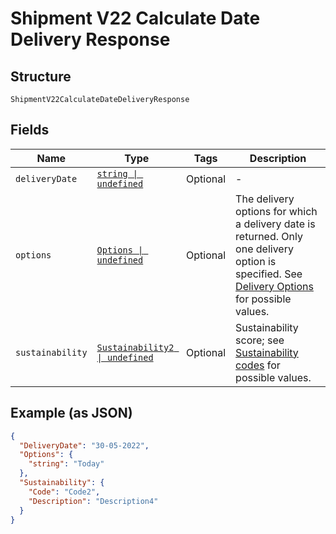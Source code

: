 
# Shipment V22 Calculate Date Delivery Response

## Structure

`ShipmentV22CalculateDateDeliveryResponse`

## Fields

| Name | Type | Tags | Description |
|  --- | --- | --- | --- |
| `deliveryDate` | [`string \| undefined`](../../doc/models/string-enum.md) | Optional | - |
| `options` | [`Options \| undefined`](../../doc/models/options.md) | Optional | The delivery options for which a delivery date is returned. Only one delivery option is specified. See [Delivery Options](#tag/Reference-codes/Delivery-options) for possible values. |
| `sustainability` | [`Sustainability2 \| undefined`](../../doc/models/sustainability-2.md) | Optional | Sustainability score; see [Sustainability codes](#tag/Reference-codes/Sustainability-codes) for possible values. |

## Example (as JSON)

```json
{
  "DeliveryDate": "30-05-2022",
  "Options": {
    "string": "Today"
  },
  "Sustainability": {
    "Code": "Code2",
    "Description": "Description4"
  }
}
```

